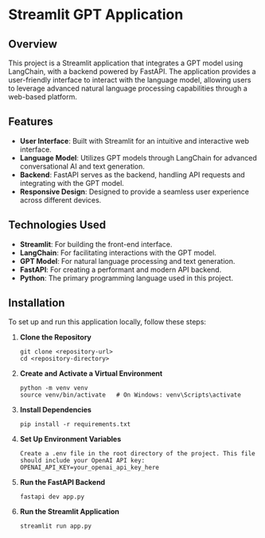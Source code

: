 # Streamlit GPT Application

## Overview

This project is a Streamlit application that integrates a GPT model using LangChain, with a backend powered by FastAPI. The application provides a user-friendly interface to interact with the language model, allowing users to leverage advanced natural language processing capabilities through a web-based platform.

## Features

- **User Interface**: Built with Streamlit for an intuitive and interactive web interface.
- **Language Model**: Utilizes GPT models through LangChain for advanced conversational AI and text generation.
- **Backend**: FastAPI serves as the backend, handling API requests and integrating with the GPT model.
- **Responsive Design**: Designed to provide a seamless user experience across different devices.

## Technologies Used

- **Streamlit**: For building the front-end interface.
- **LangChain**: For facilitating interactions with the GPT model.
- **GPT Model**: For natural language processing and text generation.
- **FastAPI**: For creating a performant and modern API backend.
- **Python**: The primary programming language used in this project.

## Installation

To set up and run this application locally, follow these steps:

1. **Clone the Repository**
    ```
    git clone <repository-url>
    cd <repository-directory>
    ```

2. **Create and Activate a Virtual Environment**
    ```
    python -m venv venv
    source venv/bin/activate   # On Windows: venv\Scripts\activate
    ```

3. **Install Dependencies**
    ```
    pip install -r requirements.txt
    ```

4. **Set Up Environment Variables**
    ```
    Create a .env file in the root directory of the project. This file should include your OpenAI API key:
    OPENAI_API_KEY=your_openai_api_key_here
    ```

5. **Run the FastAPI Backend**
    ```
    fastapi dev app.py
    ```

6. **Run the Streamlit Application**
    ```
    streamlit run app.py
    ```
